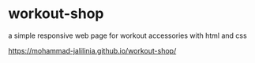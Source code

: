 # workout-shop
a simple responsive web page for workout accessories with html and css 

https://mohammad-jalilinia.github.io/workout-shop/
